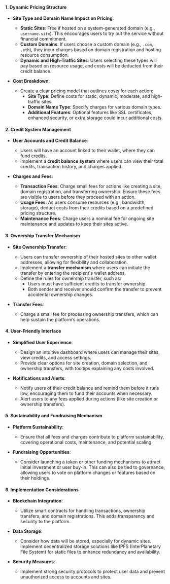 

#### 1. **Dynamic Pricing Structure**

- **Site Type and Domain Name Impact on Pricing**:
  - **Static Sites**: Free if hosted on a system-generated domain (e.g., `username.site`). This encourages users to try out the service without financial commitment.
  - **Custom Domains**: If users choose a custom domain (e.g., `.com`, `.eth`), they incur charges based on domain registration and hosting resource consumption.
  - **Dynamic and High-Traffic Sites**: Users selecting these types will pay based on resource usage, and costs will be deducted from their credit balance.

- **Cost Breakdown**:
  - Create a clear pricing model that outlines costs for each action:
    - **Site Type**: Define costs for static, dynamic, moderate, and high-traffic sites.
    - **Domain Name Type**: Specify charges for various domain types.
    - **Additional Features**: Optional features like SSL certificates, enhanced security, or extra storage could incur additional costs.

#### 2. **Credit System Management**

- **User Accounts and Credit Balance**:
  - Users will have an account linked to their wallet, where they can fund credits.
  - Implement a **credit balance system** where users can view their total credits, transaction history, and charges applied.
  
- **Charges and Fees**:
  - **Transaction Fees**: Charge small fees for actions like creating a site, domain registration, and transferring ownership. Ensure these fees are visible to users before they proceed with an action.
  - **Usage Fees**: As users consume resources (e.g., bandwidth, storage), deduct costs from their credits based on a predefined pricing structure.
  - **Maintenance Fees**: Charge users a nominal fee for ongoing site maintenance and updates to keep their sites active.

#### 3. **Ownership Transfer Mechanism**

- **Site Ownership Transfer**:
  - Users can transfer ownership of their hosted sites to other wallet addresses, allowing for flexibility and collaboration.
  - Implement a **transfer mechanism** where users can initiate the transfer by entering the recipient's wallet address.
  - Define the rules for ownership transfer, such as:
    - Users must have sufficient credits to transfer ownership.
    - Both sender and receiver should confirm the transfer to prevent accidental ownership changes.
  
- **Transfer Fees**:
  - Charge a small fee for processing ownership transfers, which can help sustain the platform’s operations.

#### 4. **User-Friendly Interface**

- **Simplified User Experience**:
  - Design an intuitive dashboard where users can manage their sites, view credits, and access settings.
  - Provide clear options for site creation, domain selection, and ownership transfers, with tooltips explaining any costs involved.

- **Notifications and Alerts**:
  - Notify users of their credit balance and remind them before it runs low, encouraging them to fund their accounts when necessary.
  - Alert users to any fees applied during actions (like site creation or ownership transfers).

#### 5. **Sustainability and Fundraising Mechanism**

- **Platform Sustainability**:
  - Ensure that all fees and charges contribute to platform sustainability, covering operational costs, maintenance, and potential scaling.
  
- **Fundraising Opportunities**:
  - Consider launching a token or other funding mechanisms to attract initial investment or user buy-in. This can also be tied to governance, allowing users to vote on platform changes or features based on their holdings.

#### 6. **Implementation Considerations**

- **Blockchain Integration**:
  - Utilize smart contracts for handling transactions, ownership transfers, and domain registrations. This adds transparency and security to the platform.
  
- **Data Storage**:
  - Consider how data will be stored, especially for dynamic sites. Implement decentralized storage solutions like IPFS (InterPlanetary File System) for static files to enhance redundancy and availability.

- **Security Measures**:
  - Implement strong security protocols to protect user data and prevent unauthorized access to accounts and sites.
